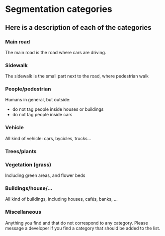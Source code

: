 #  Segmentation categories

## Here is a description of each of the categories

### Main road

The main road is the road where cars are driving.

### Sidewalk

The sidewalk is the small part next to the road, where pedestrian walk

### People/pedestrian

Humans in general, but outside:

- do not tag people inside houses or buildings
- do not tag people inside cars

### Vehicle

All kind of vehicle: cars, bycicles, trucks...

### Trees/plants

### Vegetation (grass)

Including green areas, and flower beds

### Buildings/house/...

All kind of buildings, including houses, cafés, banks, ...

### Miscellaneous

Anything you find and that do not correspond to any category. Please message a developer if you find a category that should be added to the list.